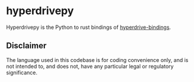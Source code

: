 # hyperdrivepy

Hyperdrivepy is the Python to rust bindings of [hyperdrive-bindings](https://github.com/delvtech/hyperdrive-bindings).

## Disclaimer

The language used in this codebase is for coding convenience only, and is not
intended to, and does not, have any particular legal or regulatory significance.
